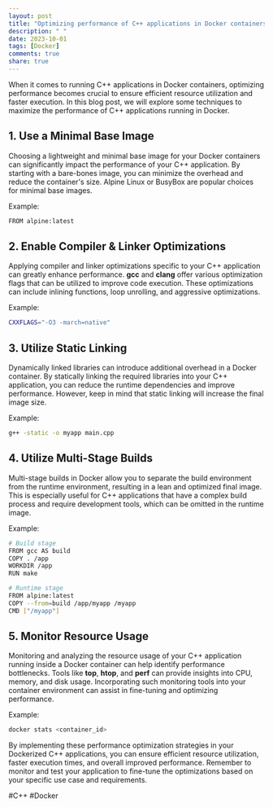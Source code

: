 ```yaml
---
layout: post
title: "Optimizing performance of C++ applications in Docker containers"
description: " "
date: 2023-10-01
tags: [Docker]
comments: true
share: true
---
```


When it comes to running C++ applications in Docker containers, optimizing performance becomes crucial to ensure efficient resource utilization and faster execution. In this blog post, we will explore some techniques to maximize the performance of C++ applications running in Docker.

## 1. Use a Minimal Base Image
Choosing a lightweight and minimal base image for your Docker containers can significantly impact the performance of your C++ application. By starting with a bare-bones image, you can minimize the overhead and reduce the container's size. Alpine Linux or BusyBox are popular choices for minimal base images.

Example:
```bash
FROM alpine:latest
```

## 2. Enable Compiler & Linker Optimizations
Applying compiler and linker optimizations specific to your C++ application can greatly enhance performance. **gcc** and **clang** offer various optimization flags that can be utilized to improve code execution. These optimizations can include inlining functions, loop unrolling, and aggressive optimizations.

Example:
```bash
CXXFLAGS="-O3 -march=native"
```

## 3. Utilize Static Linking
Dynamically linked libraries can introduce additional overhead in a Docker container. By statically linking the required libraries into your C++ application, you can reduce the runtime dependencies and improve performance. However, keep in mind that static linking will increase the final image size.

Example:
```bash
g++ -static -o myapp main.cpp
```

## 4. Utilize Multi-Stage Builds
Multi-stage builds in Docker allow you to separate the build environment from the runtime environment, resulting in a lean and optimized final image. This is especially useful for C++ applications that have a complex build process and require development tools, which can be omitted in the runtime image.

Example:
```bash
# Build stage
FROM gcc AS build
COPY . /app
WORKDIR /app
RUN make

# Runtime stage
FROM alpine:latest
COPY --from=build /app/myapp /myapp
CMD ["/myapp"]
```

## 5. Monitor Resource Usage
Monitoring and analyzing the resource usage of your C++ application running inside a Docker container can help identify performance bottlenecks. Tools like **top**, **htop**, and **perf** can provide insights into CPU, memory, and disk usage. Incorporating such monitoring tools into your container environment can assist in fine-tuning and optimizing performance.

Example:
```bash
docker stats <container_id>
```

By implementing these performance optimization strategies in your Dockerized C++ applications, you can ensure efficient resource utilization, faster execution times, and overall improved performance. Remember to monitor and test your application to fine-tune the optimizations based on your specific use case and requirements.

#C++ #Docker